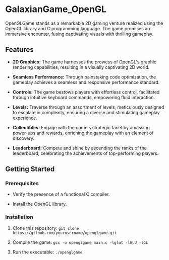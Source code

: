 # GalaxianGame_OpenGL

OpenGLGame stands as a remarkable 2D gaming venture realized using the OpenGL library and C programming language. The game promises an immersive encounter, fusing captivating visuals with thrilling gameplay.

## Features

- **2D Graphics:** The game harnesses the prowess of OpenGL's graphic rendering capabilities, resulting in a visually captivating 2D world.

- **Seamless Performance:** Through painstaking code optimization, the gameplay achieves a seamless and responsive performance standard.

- **Controls:** The game bestows players with effortless control, facilitated through intuitive keyboard commands, empowering fluid interaction.

- **Levels:** Traverse through an assortment of levels, meticulously designed to escalate in complexity, ensuring a diverse and stimulating gameplay experience.

- **Collectibles:** Engage with the game's strategic facet by amassing power-ups and rewards, enriching the gameplay with an element of discovery.

- **Leaderboard:** Compete and shine by ascending the ranks of the leaderboard, celebrating the achievements of top-performing players.

## Getting Started

### Prerequisites

- Verify the presence of a functional C compiler.

- Install the OpenGL library.

### Installation

1. Clone this repository: `git clone https://github.com/yourusername/openglgame.git`

2. Compile the game: `gcc -o openglgame main.c -lglut -lGLU -lGL`

3. Run the executable: `./openglgame`


